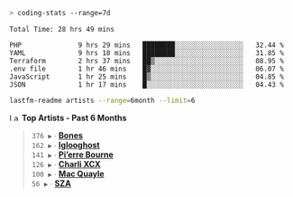 ```zsh
> coding-stats --range=7d
```

<!--START_SECTION:waka-->

```text
Total Time: 28 hrs 49 mins

PHP              9 hrs 29 mins   ████████░░░░░░░░░░░░░░░░░   32.44 %
YAML             9 hrs 18 mins   ████████░░░░░░░░░░░░░░░░░   31.85 %
Terraform        2 hrs 37 mins   ██▒░░░░░░░░░░░░░░░░░░░░░░   08.95 %
.env file        1 hr 46 mins    █▓░░░░░░░░░░░░░░░░░░░░░░░   06.07 %
JavaScript       1 hr 25 mins    █▒░░░░░░░░░░░░░░░░░░░░░░░   04.85 %
JSON             1 hr 17 mins    █░░░░░░░░░░░░░░░░░░░░░░░░   04.43 %
```

<!--END_SECTION:waka-->

```zsh
lastfm-readme artists --range=6month --limit=6
```

<!--START_LASTFM_ARTISTS:{"period": "6month", "rows": 6}-->
<a href="https://last.fm" target="_blank"><img src="https://user-images.githubusercontent.com/17434202/215290617-e793598d-d7c9-428f-9975-156db1ba89cc.svg" alt="Last.fm Logo" width="18" height="13"/></a> **Top Artists - Past 6 Months**

> `376 ▶️` ∙ **[Bones](https://www.last.fm/music/Bones)**<br/>
> `162 ▶️` ∙ **[Iglooghost](https://www.last.fm/music/Iglooghost)**<br/>
> `141 ▶️` ∙ **[Pi’erre Bourne](https://www.last.fm/music/Pi%E2%80%99erre+Bourne)**<br/>
> `126 ▶️` ∙ **[Charli XCX](https://www.last.fm/music/Charli+XCX)**<br/>
> `100 ▶️` ∙ **[Mac Quayle](https://www.last.fm/music/Mac+Quayle)**<br/>
> `56 ▶️` ∙ **[SZA](https://www.last.fm/music/SZA)**<br/>
<!--END_LASTFM_ARTISTS-->
